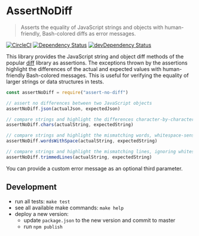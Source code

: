 # AssertNoDiff

> Asserts the equality of JavaScript strings and objects with human-friendly,
> Bash-colored diffs as error messages.

[![CircleCI](https://circleci.com/gh/kevgo/assert-no-diff.svg?style=shield)](https://circleci.com/gh/kevgo/assert-no-diff)
[![Dependency Status](https://david-dm.org/kevgo/assert-no-diff.svg)](https://david-dm.org/kevgo/assert-no-diff)
[![devDependency Status](https://david-dm.org/kevgo/assert-no-diff/dev-status.svg)](https://david-dm.org/kevgo/assert-no-diff#info=devDependencies)

This library provides the JavaScript string and object diff methods of the
popular [diff](https://github.com/kpdecker/jsdiff) library as assertions. The
exceptions thrown by the assertions highlight the differences of the actual and
expected values with human-friendly Bash-colored messages. This is useful for
verifying the equality of larger strings or data structures in tests.

```javascript
const assertNoDiff = require("assert-no-diff")

// assert no differences between two JavaScript objects
assertNoDiff.json(actualJson, expectedJson)

// compare strings and highlight the differences character-by-character
assertNoDiff.chars(actualString, expectedString)

// compare strings and highlight the mismatching words, whitespace-sensitive
assertNoDiff.wordsWithSpace(actualString, expectedString)

// compare strings and highlight the mismatching lines, ignoring whitespace around them
assertNoDiff.trimmedLines(actualString, expectedString)
```

You can provide a custom error message as an optional third parameter.

## Development

- run all tests: `make test`
- see all available make commands: `make help`
- deploy a new version:
  - update `package.json` to the new version and commit to master
  - run `npm publish`

